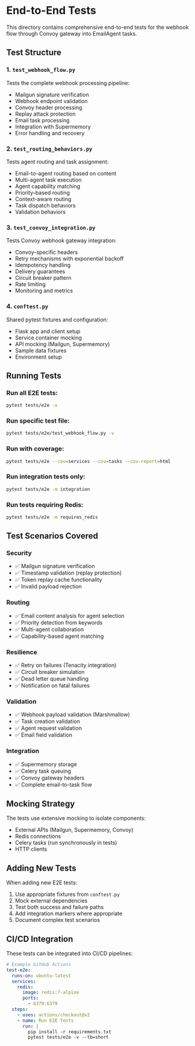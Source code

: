 # End-to-End Tests

This directory contains comprehensive end-to-end tests for the webhook flow through Convoy gateway into EmailAgent tasks.

## Test Structure

### 1. `test_webhook_flow.py`
Tests the complete webhook processing pipeline:
- Mailgun signature verification
- Webhook endpoint validation
- Convoy header processing
- Replay attack protection
- Email task processing
- Integration with Supermemory
- Error handling and recovery

### 2. `test_routing_behaviors.py`
Tests agent routing and task assignment:
- Email-to-agent routing based on content
- Multi-agent task execution
- Agent capability matching
- Priority-based routing
- Context-aware routing
- Task dispatch behaviors
- Validation behaviors

### 3. `test_convoy_integration.py`
Tests Convoy webhook gateway integration:
- Convoy-specific headers
- Retry mechanisms with exponential backoff
- Idempotency handling
- Delivery guarantees
- Circuit breaker pattern
- Rate limiting
- Monitoring and metrics

### 4. `conftest.py`
Shared pytest fixtures and configuration:
- Flask app and client setup
- Service container mocking
- API mocking (Mailgun, Supermemory)
- Sample data fixtures
- Environment setup

## Running Tests

### Run all E2E tests:
```bash
pytest tests/e2e -v
```

### Run specific test file:
```bash
pytest tests/e2e/test_webhook_flow.py -v
```

### Run with coverage:
```bash
pytest tests/e2e --cov=services --cov=tasks --cov-report=html
```

### Run integration tests only:
```bash
pytest tests/e2e -m integration
```

### Run tests requiring Redis:
```bash
pytest tests/e2e -m requires_redis
```

## Test Scenarios Covered

### Security
- ✅ Mailgun signature verification
- ✅ Timestamp validation (replay protection)
- ✅ Token replay cache functionality
- ✅ Invalid payload rejection

### Routing
- ✅ Email content analysis for agent selection
- ✅ Priority detection from keywords
- ✅ Multi-agent collaboration
- ✅ Capability-based agent matching

### Resilience
- ✅ Retry on failures (Tenacity integration)
- ✅ Circuit breaker simulation
- ✅ Dead letter queue handling
- ✅ Notification on fatal failures

### Validation
- ✅ Webhook payload validation (Marshmallow)
- ✅ Task creation validation
- ✅ Agent request validation
- ✅ Email field validation

### Integration
- ✅ Supermemory storage
- ✅ Celery task queuing
- ✅ Convoy gateway headers
- ✅ Complete email-to-task flow

## Mocking Strategy

The tests use extensive mocking to isolate components:
- External APIs (Mailgun, Supermemory, Convoy)
- Redis connections
- Celery tasks (run synchronously in tests)
- HTTP clients

## Adding New Tests

When adding new E2E tests:
1. Use appropriate fixtures from `conftest.py`
2. Mock external dependencies
3. Test both success and failure paths
4. Add integration markers where appropriate
5. Document complex test scenarios

## CI/CD Integration

These tests can be integrated into CI/CD pipelines:
```yaml
# Example GitHub Actions
test-e2e:
  runs-on: ubuntu-latest
  services:
    redis:
      image: redis:7-alpine
      ports:
        - 6379:6379
  steps:
    - uses: actions/checkout@v2
    - name: Run E2E Tests
      run: |
        pip install -r requirements.txt
        pytest tests/e2e -v --tb=short
```